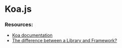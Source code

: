 # Koa.js

### Resources:
  - [Koa documentation](https://koajs.com/)
  - [The difference between a Library and Framework?](https://www.freecodecamp.org/news/the-difference-between-a-framework-and-a-library-bd133054023f/)